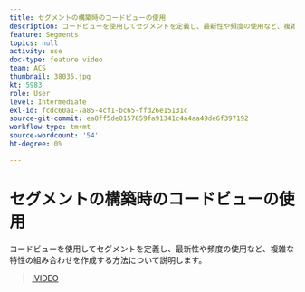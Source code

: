 ```yaml
---
title: セグメントの構築時のコードビューの使用
description: コードビューを使用してセグメントを定義し、最新性や頻度の使用など、複雑な特性の組み合わせを作成する方法について説明します。
feature: Segments
topics: null
activity: use
doc-type: feature video
team: ACS
thumbnail: 38035.jpg
kt: 5983
role: User
level: Intermediate
exl-id: fcdc60a1-7a85-4cf1-bc65-ffd26e15131c
source-git-commit: ea8ff5de0157659fa91341c4a4aa49de6f397192
workflow-type: tm+mt
source-wordcount: '54'
ht-degree: 0%

---
```


# セグメントの構築時のコードビューの使用

コードビューを使用してセグメントを定義し、最新性や頻度の使用など、複雑な特性の組み合わせを作成する方法について説明します。

>[!VIDEO](https://video.tv.adobe.com/v/326795/?quality=12&learn=on&captions=jpn)

